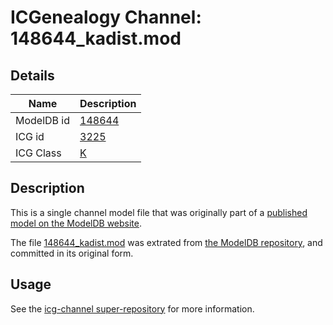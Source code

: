 # ICGenealogy Channel: 148644\_kadist.mod

## Details

Name | Description
---- | -----------
ModelDB id | [148644](http://senselab.med.yale.edu/ModelDB/ShowModel.cshtml?model=148644)
ICG id | [3225](http://icg.neurotheory.ox.ac.uk/channels/1/3225)
ICG Class | [K](http://icg.neurotheory.ox.ac.uk/channels/1)

## Description

This is a single channel model file that was originally part of a [published model on the ModelDB website](http://senselab.med.yale.edu/mModelDB/ShowModel.cshtml?model=148644).

The file [148644\_kadist.mod](148644_kadist.mod) was extrated from [the ModelDB repository](http://senselab.med.yale.edu/ModelDB/ShowModel.cshtml?model=148644), and committed in its original form.

## Usage

See the [icg-channel super-repository](https://github.com/icgenealogy/icg-channels) for more information.